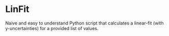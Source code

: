 # LinFit
Naive and easy to understand Python script that calculates a linear-fit (with y-uncertainties) for a provided list of values.
